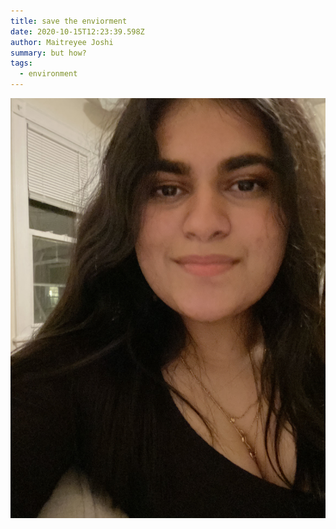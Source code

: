 ```yaml
---
title: save the enviorment
date: 2020-10-15T12:23:39.598Z
author: Maitreyee Joshi
summary: but how?
tags:
  - environment
---
```



![A sample inlined image](profile.jpeg)

